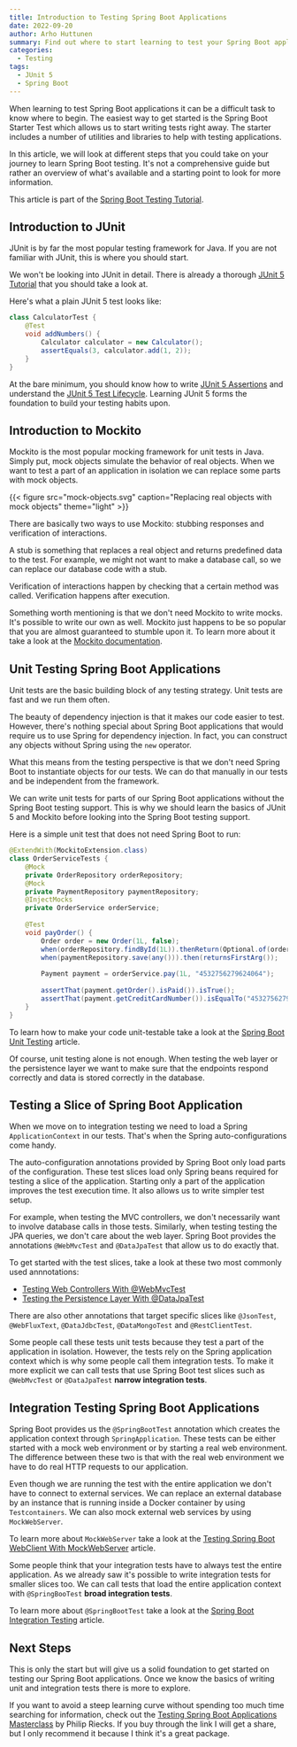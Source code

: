 ```yaml
---
title: Introduction to Testing Spring Boot Applications
date: 2022-09-20
author: Arho Huttunen
summary: Find out where to start learning to test your Spring Boot applications.
categories:
  - Testing
tags:
  - JUnit 5
  - Spring Boot
---
```


When learning to test Spring Boot applications it can be a difficult task to know where to begin. The easiest way to get started is the Spring Boot Starter Test which allows us to start writing tests right away. The starter includes a number of utilities and libraries to help with testing applications. 

In this article, we will look at different steps that you could take on your journey to learn Spring Boot testing. It's not a comprehensive guide but rather an overview of what's available and a starting point to look for more information.

This article is part of the [Spring Boot Testing Tutorial](/spring-boot-testing-tutorial).

## Introduction to JUnit

JUnit is by far the most popular testing framework for Java. If you are not familiar with JUnit, this is where you should start.

We won't be looking into JUnit in detail. There is already a thorough [JUnit 5 Tutorial](/junit-5-tutorial/) that you should take a look at.

Here's what a plain JUnit 5 test looks like:

```java
class CalculatorTest {
    @Test  
    void addNumbers() {  
        Calculator calculator = new Calculator();  
        assertEquals(3, calculator.add(1, 2));  
    }
}
```

At the bare minimum, you should know how to write [JUnit 5 Assertions](/junit-5-assertions/) and understand the [JUnit 5 Test Lifecycle](/junit-5-test-lifecycle/). Learning JUnit 5 forms the foundation to build your testing habits upon.

## Introduction to Mockito

Mockito is the most popular mocking framework for unit tests in Java. Simply put, mock objects simulate the behavior of real objects. When we want to test a part of an application in isolation we can replace some parts with mock objects.

{{< figure src="mock-objects.svg" caption="Replacing real objects with mock objects" theme="light" >}}

There are basically two ways to use Mockito: stubbing responses and verification of interactions.

A stub is something that replaces a real object and returns predefined data to the test. For example, we might not want to make a database call, so we can replace our database code with a stub.

Verification of interactions happen by checking that a certain method was called. Verification happens after execution.

Something worth mentioning is that we don't need Mockito to write mocks. It's possible to write our own as well. Mockito just happens to be so popular that you are almost guaranteed to stumble upon it. To learn more about it take a look at the [Mockito documentation](https://site.mockito.org).

## Unit Testing Spring Boot Applications

Unit tests are the basic building block of any testing strategy. Unit tests are fast and we run them often.

The beauty of dependency injection is that it makes our code easier to test. However, there's nothing special about Spring Boot applications that would require us to use Spring for dependency injection. In fact, you can construct any objects without Spring using the `new` operator.

What this means from the testing perspective is that we don't need Spring Boot to instantiate objects for our tests. We can do that manually in our tests and be independent from the framework.

We can write unit tests for parts of our Spring Boot applications without the Spring Boot testing support. This is why we should learn the basics of JUnit 5 and Mockito before looking into the Spring Boot testing support.

Here is a simple unit test that does not need Spring Boot to run:

```java
@ExtendWith(MockitoExtension.class)  
class OrderServiceTests {  
    @Mock  
    private OrderRepository orderRepository;  
    @Mock  
    private PaymentRepository paymentRepository;  
    @InjectMocks  
    private OrderService orderService;  
  
    @Test  
    void payOrder() {  
        Order order = new Order(1L, false);  
        when(orderRepository.findById(1L)).thenReturn(Optional.of(order));  
        when(paymentRepository.save(any())).then(returnsFirstArg());  
  
        Payment payment = orderService.pay(1L, "4532756279624064");  
  
        assertThat(payment.getOrder().isPaid()).isTrue();  
        assertThat(payment.getCreditCardNumber()).isEqualTo("4532756279624064");  
    }
}
```

To learn how to make your code unit-testable take a look at the [Spring Boot Unit Testing](/spring-boot-unit-testing/) article.

Of course, unit testing alone is not enough. When testing the web layer or the persistence layer we want to make sure that the endpoints respond correctly and data is stored correctly in the database.

## Testing a Slice of Spring Boot Application

When we move on to integration testing we need to load a Spring `ApplicationContext` in our tests. That's when the Spring auto-configurations come handy.

The auto-configuration annotations provided by Spring Boot only load parts of the configuration. These test slices load only Spring beans required for testing a slice of the application. Starting only a part of the application improves the test execution time. It also allows us to write simpler test setup.

For example, when testing the MVC controllers, we don't necessarily want to involve database calls in those tests. Similarly, when testing testing the JPA queries, we don't care about the web layer. Spring Boot provides the annotations `@WebMvcTest` and `@DataJpaTest` that allow us to do exactly that.
 
To get started with the test slices, take a look at these two most commonly used annnotations:

- [Testing Web Controllers With @WebMvcTest](/spring-boot-webmvctest/)
- [Testing the Persistence Layer With @DataJpaTest](/spring-boot-datajpatest/)

There are also other annotations that target specific slices like `@JsonTest`, `@WebFluxText`, `@DataJdbcTest`, `@DataMongoTest` and `@RestClientTest`.

Some people call these tests unit tests because they test a part of the application in isolation. However, the tests rely on the Spring application context which is why some people call them integration tests. To make it more explicit we can call tests that use Spring Boot test slices such as `@WebMvcTest` or `@DataJpaTest` **narrow integration tests**.

## Integration Testing Spring Boot Applications

Spring Boot provides us the `@SpringBootTest` annotation which creates the application context through `SpringApplication`. These tests can be either started with a mock web environment or by starting a real web environment. The difference between these two is that with the real web environment we have to do real HTTP requests to our application.

Even though we are running the test with the entire application we don't have to connect to external services. We can replace an external database by an instance that is running inside a Docker container by using `Testcontainers`. We can also mock external web services by using `MockWebServer`.

To learn more about `MockWebServer` take a look at the [Testing Spring Boot WebClient With MockWebServer](/spring-boot-webclient-mockwebserver/) article.

Some people think that your integration tests have to always test the entire application. As we already saw it's possible to write integration tests for smaller slices too. We can call tests that load the entire application context with `@SpringBooTest` **broad integration tests**.

To learn more about `@SpringBootTest` take a look at the [Spring Boot Integration Testing](/spring-boot-integration-testing/) article.

## Next Steps

This is only the start but will give us a solid foundation to get started on testing our Spring Boot applications. Once we know the basics of writing unit and integration tests there is more to explore.

If you want to avoid a steep learning curve without spending too much time searching for information, check out the [Testing Spring Boot Applications Masterclass](https://transactions.sendowl.com/stores/13745/226726) by Philip Riecks. If you buy through the link I will get a share, but I only recommend it because I think it's a great package.